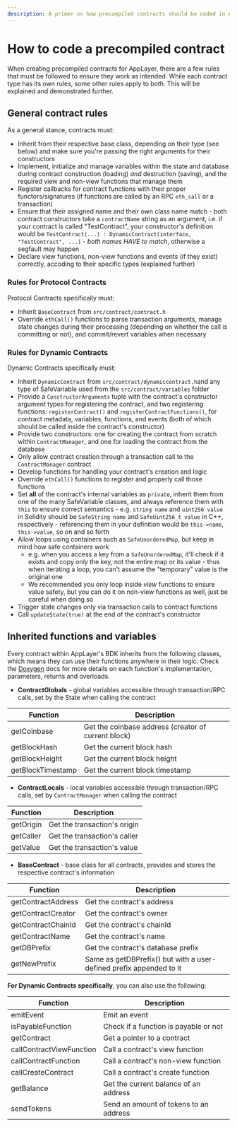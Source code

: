 ```yaml
---
description: A primer on how precompiled contracts should be coded in AppLayer's BDK.
---
```


# How to code a precompiled contract

When creating precompiled contracts for AppLayer, there are a few rules that must be followed to ensure they work as intended. While each contract type has its own rules, some other rules apply to both. This will be explained and demonstrated further.

## General contract rules

As a general stance, contracts must:

* Inherit from their respective base class, depending on their type (see below) and make sure you're passing the right arguments for their constructors
* Implement, initialize and manage variables within the state and database during contract construction (loading) _and_ destruction (saving), and the required view and non-view functions that manage them
* Register callbacks for contract functions with their proper functors/signatures (if functions are called by an RPC `eth_call` or a transaction)
* Ensure that their assigned name and their own class name match - both contract constructors take a `contractName` string as an argument, i.e. if your contract is called "TestContract", your constructor's definition would be `TestContract(...) : DynamicContract(interface, "TestContract", ...)` - _both names HAVE to match_, otherwise a segfault may happen
* Declare view functions, non-view functions and events (if they exist) correctly, accoding to their specific types (explained further)

### Rules for Protocol Contracts

Protocol Contracts specifically must:

* Inherit `BaseContract` from `src/contract/contract.h`
* Override `ethCall()` functions to parse transaction arguments, manage state changes during their processing (depending on whether the call is committing or not), and commit/revert variables when necessary

### Rules for Dynamic Contracts

Dynamic Contracts specifically must:

* Inherit `DynamicContract` from `src/contract/dynamiccontract.h`and any type of SafeVariable used from the `src/contract/variables` folder
* Provide a `ConstructorArguments` tuple with the contract's constructor argument types for registering the contract, and two registering functions: `registerContract()` and `registerContractFunctions()`, for contract metadata, variables, functions, and events (both of which should be called inside the contract's constructor)
* Provide two constructors: one for creating the contract from scratch within `ContractManager`, and one for loading the contract from the database
* Only allow contract creation through a transaction call to the `ContractManager` contract
* Develop functions for handling your contract's creation and logic
* Override `ethCall()` functions to register and properly call those functions
* Set **all** of the contract's internal variables as `private`, inherit them from one of the many SafeVariable classes, and always reference them with `this` to ensure correct semantics - e.g. `string name` and `uint256 value` in Solidity should be `SafeString name` and `SafeUint256_t value` in C++, respectively - referencing them in your definition would be `this->name`, `this->value`, so on and so forth
* Allow loops using containers such as `SafeUnorderedMap`, but keep in mind how safe containers work
  * e.g. when you access a key from a `SafeUnorderedMap`, it'll check if it exists and copy _only_ the key, not the entire map or its value - thus when iterating a loop, you can't assume the "temporary" value is the original one
  * We recommended you only loop inside _view_ functions to ensure value safety, but you can do it on non-view functions as well, just be careful when doing so
* Trigger state changes only via transaction calls to contract functions
* Call `updateState(true)` at the end of the contract's constructor

## Inherited functions and variables

Every contract within AppLayer's BDK inherits from the following classes, which means they can use their functions anywhere in their logic. Check the [Doxygen](https://doxygen.nl) docs for more details on each function's implementation, parameters, returns and overloads.

* **ContractGlobals** - global variables accessible through transaction/RPC calls, set by the State when calling the contract

| Function          | Description                                         |
| ----------------- | --------------------------------------------------- |
| getCoinbase       | Get the coinbase address (creator of current block) |
| getBlockHash      | Get the current block hash                          |
| getBlockHeight    | Get the current block height                        |
| getBlockTimestamp | Get the current block timestamp                     |

* **ContractLocals** - local variables accessible through transaction/RPC calls, set by `ContractManager` when calling the contract

| Function  | Description                  |
| --------- | ---------------------------- |
| getOrigin | Get the transaction's origin |
| getCaller | Get the transaction's caller |
| getValue  | Get the transaction's value  |

* **BaseContract** - base class for all contracts, provides and stores the respective contract's information

| Function           | Description                                                         |
| ------------------ | ------------------------------------------------------------------- |
| getContractAddress | Get the contract's address                                          |
| getContractCreator | Get the contract's owner                                            |
| getContractChainId | Get the contract's chainId                                          |
| getContractName    | Get the contract's name                                             |
| getDBPrefix        | Get the contract's database prefix                                  |
| getNewPrefix       | Same as getDBPrefix() but with a user-defined prefix appended to it |

**For Dynamic Contracts specifically**, you can also use the following:

| Function                 | Description                            |
| ------------------------ | -------------------------------------- |
| emitEvent                | Emit an event                          |
| isPayableFunction        | Check if a function is payable or not  |
| getContract              | Get a pointer to a contract            |
| callContractViewFunction | Call a contract's view function        |
| callContractFunction     | Call a contract's non-view function    |
| callCreateContract       | Call a contract's create function      |
| getBalance               | Get the current balance of an address  |
| sendTokens               | Send an amount of tokens to an address |
